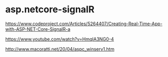 # asp.netcore-signalR


https://www.codeproject.com/Articles/5264407/Creating-Real-Time-App-with-ASP-NET-Core-SignalR-a

https://www.youtube.com/watch?v=HmqIA3NG0-4

http://www.macoratti.net/20/04/aspc_winserv1.htm
